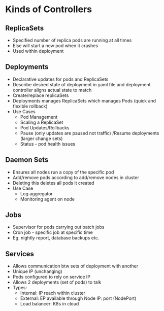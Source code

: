 # Kinds of Controllers

## ReplicaSets

* Specified number of replica pods are running at all times
* Else will start a new pod when it crashes
* Used within deployment

## Deployments

* Declarative updates for pods and ReplicaSets
* Describe desired state of deployment in yaml file and deployment controller aligns actual state to match
* Create/replace replicaSets
* Deployments manages ReplicaSets which manages Pods \(quick and flexible rollback\)
* Use Cases
  * Pod Management
  * Scaling a ReplicaSet
  * Pod Updates/Rollbacks
  * Pause \(only updates are paused not traffic\) /Resume deployments \(larger change sets\)
  * Status - pod health issues

## Daemon Sets

* Ensures all nodes run a copy of the specific pod
* Add/remove pods according to add/remove nodes in cluster
* Deleting this deletes all pods it created
* Use Case
  * Log aggregator
  * Monitoring agent on node

## Jobs

* Supervisor for pods carrying out batch jobs
* Cron job - specific job at specific time
* Eg. nightly report, database backups etc.

## Services

* Allows communication btw sets of deployment with another
* Unique IP \(unchanging\)
* Pods configured to rely on service IP
* Allows 2 deployments \(set of pods\) to talk 
* Types:
  * Internal: IP reach within cluster
  * External: EP available through Node IP: port \(NodePort\)
  * Load balancer: K8s in cloud

